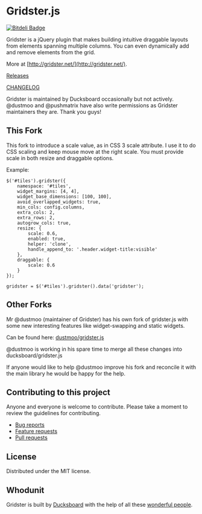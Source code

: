 Gridster.js
===========

[![Bitdeli Badge](https://d2weczhvl823v0.cloudfront.net/ducksboard/gridster.js/trend.png)](https://bitdeli.com/free "Bitdeli Badge")

Gridster is a jQuery plugin that makes building intuitive draggable
layouts from elements spanning multiple columns. You can even
dynamically add and remove elements from the grid.

More at [http://gridster.net/](http://gridster.net/).

[Releases](https://github.com/ducksboard/gridster.js/releases)

[CHANGELOG](https://github.com/ducksboard/gridster.js/blob/master/CHANGELOG.md)

Gridster is maintained by Ducksboard occasionally but not actively.
@dustmoo and @pushmatrix have also write permissions as Gridster maintainers
they are. Thank you guys!

## This Fork

This fork to introduce a scale value, as in CSS 3 scale attribute. I use it to do CSS scaling and keep mouse move at the right scale. You must provide scale in both resize and draggable options.

Example:
```
$('#tiles').gridster({
    namespace: '#tiles',
    widget_margins: [4, 4],
    widget_base_dimensions: [100, 100],
    avoid_overlapped_widgets: true,
    min_cols: config.columns,
    extra_cols: 2,
    extra_rows: 2,
    autogrow_cols: true,
    resize: {
        scale: 0.6,
        enabled: true,
        helper: 'clone',
        handle_append_to: '.header.widget-title:visible'
    },
    draggable: {
        scale: 0.6
    }
});

gridster = $('#tiles').gridster().data('gridster');
```
## Other Forks

Mr @dustmoo (maintainer of Gridster) has his own fork of gridster.js
with some new interesting features like widget-swapping and static widgets.

Can be found here: [dustmoo/gridster.js](https://github.com/dustmoo/gridster.js)

@dustmoo is working in his spare time to merge all these changes into
ducksboard/gridster.js

If anyone would like to help @dustmoo improve his fork and reconcile
it with the main library he would be happy for the help.


## Contributing to this project

Anyone and everyone is welcome to contribute. Please take a moment to review the guidelines for contributing.

* [Bug reports](CONTRIBUTING.md#bugs)
* [Feature requests](CONTRIBUTING.md#features)
* [Pull requests](CONTRIBUTING.md#pull-requests)


## License

Distributed under the MIT license.

## Whodunit

Gridster is built by [Ducksboard](http://ducksboard.com/) with the help of all
these [wonderful people](https://github.com/ducksboard/gridster.js/graphs/contributors).
